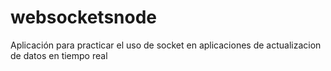 # websocketsnode

Aplicación para practicar el uso de socket en aplicaciones de actualizacion de datos en tiempo real
